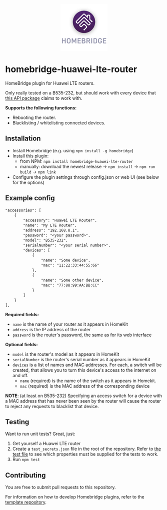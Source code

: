 
<p align="center">

<img src="https://github.com/homebridge/branding/raw/master/logos/homebridge-wordmark-logo-vertical.png" width="150">

</p>


# homebridge-huawei-lte-router

HomeBridge plugin for Huawei LTE routers.

Only really tested on a B535-232, but should work with every device that [this API package](https://github.com/Salamek/huawei-lte-api-ts) claims to work with.

**Supports the following functions:**
- Rebooting the router.
- Blacklisting / whitelisting connected devices.

## Installation
- Install Homebridge (e.g. using `npm install -g homebridge`)
- Install this plugin:
  -  from NPM: `npm install homebridge-huawei-lte-router`
  -  manually: download the newest release -> `npm install` -> `npm run build` -> `npm link`
- Configure the plugin settings through config.json or web UI (see below for the options)

## Example config

```
"accessories": [
    {
        "accessory": "Huawei LTE Router",
        "name": "My LTE Router",
        "address": "192.168.8.1",
        "password": "<your password>",
        "model": "B535-232",
        "serialNumber": "<your serial number>",
        "devices": [
            {
                "name": "Some device",
                "mac": "11:22:33:44:55:66"
            },
            {
                "name": "Some other device",
                "mac": "77:88:99:AA:BB:CC"
            }
        ]
    }
],
```

**Required fields:**
- `name` is the name of your router as it appears in HomeKit
- `address` is the IP address of the router
- `password` is the router's password, the same as for its web interface

**Optional fields:**
- `model` is the router's model as it appears in HomeKit
- `serialNumber` is the router's serial number as it appears in HomeKit
- `devices` is a list of names and MAC addresses. For each, a switch will be created, that allows you to turn this device's access to the internet on and off.
    - `name` (required) is the name of the switch as it appears in Homekit.
    - `mac` (required) is the MAC address of the corresponding device


**NOTE**: (at least on B535-232) Specifying an access switch for a device with a MAC address that has never been seen by the router will cause the router to reject any requests to blacklist that device.

## Testing

Want to run unit tests? Great, just:

1. Get yourself a Huawei LTE router
2. Create a `test_secrets.json` file in the root of the repository. Refer to [the test file](src/api.spec.ts) to see which properties must be supplied for the tests to work.
3. Run `npm test`


## Contributing

You are free to submit pull requests to this repository.

For information on how to develop Homebridge plugins, refer to the [template repository](https://github.com/homebridge/homebridge-plugin-template).

